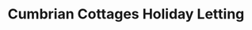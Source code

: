 ---
title: "Cumbrian Cottages Holiday Letting"
url: /keswick/cumbrian-cottages-holiday-letting/
shop: Reisebüro
---
